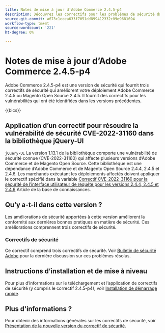 ```yaml
---
title: Notes de mise à jour d’Adobe Commerce 2.4.5-p4
description: Découvrez les correctifs pour les problèmes de sécurité dans la version 2.4.5-p4 d’Adobe Commerce.
source-git-commit: a673c1ccea633f7051dd899412332c09e9681694
workflow-type: tm+mt
source-wordcount: '221'
ht-degree: 0%

---
```



# Notes de mise à jour d’Adobe Commerce 2.4.5-p4

Adobe Commerce 2.4.5-p4 est une version de sécurité qui fournit trois correctifs de sécurité qui améliorent votre déploiement Adobe Commerce 2.4.5 ou Magento Open Source 2.4.5. Il fournit des correctifs pour les vulnérabilités qui ont été identifiées dans les versions précédentes.

{{bics}}

## Application d’un correctif pour résoudre la vulnérabilité de sécurité CVE-2022-31160 dans la bibliothèque jQuery-UI

`jQuery-UI` La version 1.13.1 de la bibliothèque comporte une vulnérabilité de sécurité connue (CVE-2022-31160) qui affecte plusieurs versions d’Adobe Commerce et de Magento Open Source. Cette bibliothèque est une dépendance d’Adobe Commerce et de Magento Open Source 2.4.4, 2.4.5 et 2.4.6. Les marchands exécutant les déploiements affectés doivent appliquer le correctif spécifié dans la variable [Correctif CVE-2022-31160 pour la sécurité de l’interface utilisateur de requête pour les versions 2.4.4, 2.4.5 et 2.4.6](https://experienceleague.adobe.com/docs/commerce-knowledge-base/kb/troubleshooting/known-issues-patches-attached/jquery-cve-2022-31160-fix-2.4.4-2.4.5-2.4.6.html) Article de la base de connaissances.

## Qu’y a-t-il dans cette version ?

Les améliorations de sécurité apportées à cette version améliorent la conformité aux dernières bonnes pratiques en matière de sécurité. Ces améliorations comprennent trois correctifs de sécurité.

### Correctifs de sécurité

Ce correctif comprend trois correctifs de sécurité. Voir [Bulletin de sécurité Adobe](https://helpx.adobe.com/security/products/magento/apsb23-42.html) pour la dernière discussion sur ces problèmes résolus.


## Instructions d’installation et de mise à niveau

Pour plus d’informations sur le téléchargement et l’application de correctifs de sécurité (y compris le correctif 2.4.5-p4), voir [Installation de démarrage rapide](../../../installation/composer.md).

## Plus d&#39;informations ?

Pour obtenir des informations générales sur les correctifs de sécurité, voir [Présentation de la nouvelle version du correctif de sécurité](https://community.magento.com/t5/Magento-DevBlog/Introducing-the-New-Security-Patch-Release/ba-p/141287).
